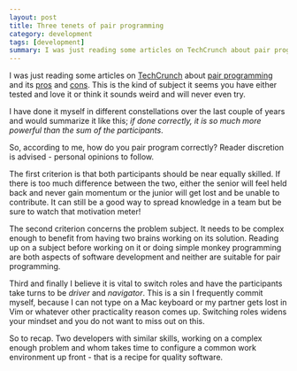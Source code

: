 ```yaml
---
layout: post
title: Three tenets of pair programming
category: development
tags: [development]
summary: I was just reading some articles on TechCrunch about pair programming and its pros and cons. This is the kind of subject it seems you have either tested and love it or think it sounds weird and will never even try.
---
```

I was just reading some articles on [TechCrunch](http://techcrunch.com/) about [pair programming](http://en.wikipedia.org/wiki/Pair_programming) and its [pros](http://techcrunch.com/2012/03/17/pair-programming-considered-extremely-beneficial/) and [cons](http://techcrunch.com/2012/03/03/pair-programming-considered-harmful/). This is the kind of subject it seems you have either tested and love it or think it sounds weird and will never even try.

I have done it myself in different constellations over the last couple of years and would summarize it like this; *if done correctly, it is so much more powerful than the sum of the participants*.

So, according to me, how do you pair program correctly? Reader discretion is advised - personal opinions to follow.

The first criterion is that both participants should be near equally skilled. If there is too much difference between the two, either the senior will feel held back and never gain momentum or the junior will get lost and be unable to contribute. It can still be a good way to spread knowledge in a team but be sure to watch that motivation meter!

The second criterion concerns the problem subject. It needs to be complex enough to benefit from having two brains working on its solution. Reading up on a subject before working on it or doing simple monkey programming are both aspects of software development and neither are suitable for pair programming.

Third and finally I believe it is vital to switch roles and have the participants take turns to be *driver* and *navigator*. This is a sin I frequently commit myself, because I can not type on a Mac keyboard or my partner gets lost in Vim or whatever other practicality reason comes up. Switching roles widens your mindset and you do not want to miss out on this.

So to recap. Two developers with similar skills, working on a complex enough problem and whom takes time to configure a common work environment up front - that is a recipe for quality software.
